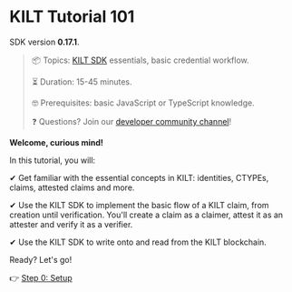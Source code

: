 # KILT Tutorial 101

SDK version **0.17.1**.

> 📦 Topics: [KILT SDK][sdk-js] essentials, basic credential workflow.
> 
> ⏳ Duration: 15-45 minutes.
> 
> 🤓 Prerequisites: basic JavaScript or TypeScript knowledge.
> 
> ❓ Questions? Join our [developer community channel][cmy-channel]!

**Welcome, curious mind!**

In this tutorial, you will:

✔ Get familiar with the essential concepts in KILT: identities, CTYPEs, claims, attested claims and more.

✔ Use the KILT SDK to implement the basic flow of a KILT claim, from creation until verification. You'll create a claim as a <span class="label-role claimer">claimer</span>, attest it as an <span class="label-role attester">attester</span> and verify it as a <span class="label-role verifier">verifier</span>.

✔ Use the KILT SDK to write onto and read from the KILT blockchain.

Ready? Let's go!

👉 [Step 0: Setup](setup)

[sdk-js]: https://github.com/KILTprotocol/sdk-js
[cmy-channel]: https://riot.im/app/#/room/#kilt-general:matrix.org
